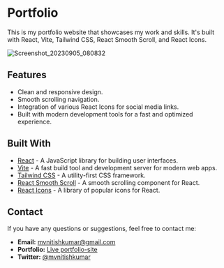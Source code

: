 # Portfolio

This is my portfolio website that showcases my work and skills. It's built with React, Vite, Tailwind CSS, React Smooth Scroll, and React Icons.

![Screenshot_20230905_080832](https://github.com/Nitish-Kumar05/mvnitishkumar/assets/141276983/04e74541-9668-4210-9d69-37db9646f6f0)


## Features

- Clean and responsive design.
- Smooth scrolling navigation.
- Integration of various React Icons for social media links.
- Built with modern development tools for a fast and optimized experience.

## Built With

- [React](https://reactjs.org/) - A JavaScript library for building user interfaces.
- [Vite](https://vitejs.dev/) - A fast build tool and development server for modern web apps.
- [Tailwind CSS](https://tailwindcss.com/) - A utility-first CSS framework.
- [React Smooth Scroll](https://www.npmjs.com/package/react-smooth-scroll) - A smooth scrolling component for React.
- [React Icons](https://react-icons.github.io/react-icons/) - A library of popular icons for React.

## Contact

If you have any questions or suggestions, feel free to contact me:

- **Email:** mvnitishkumar@gmail.com
- **Portfolio:** [Live portfolio-site](https://mvnitishkumar-portfolio.vercel.app/)
- **Twitter:** [@mvnitishkumar](https://twitter.com/mvnitishkumar)

